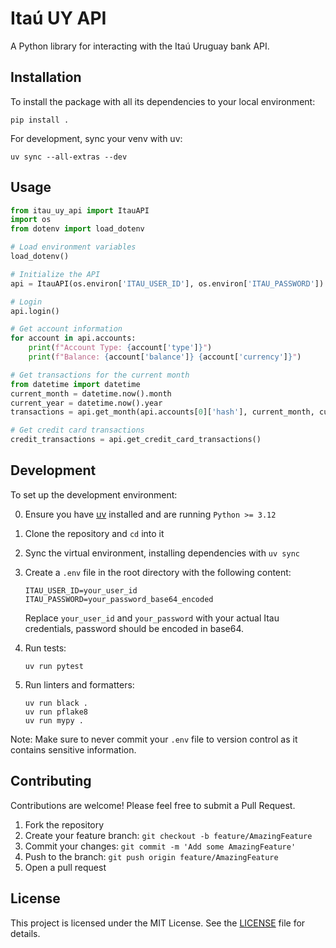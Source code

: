 # Itaú UY API

A Python library for interacting with the Itaú Uruguay bank API.

## Installation

To install the package with all its dependencies to your local environment:

```
pip install .
```

For development, sync your venv with uv:

```
uv sync --all-extras --dev
```

## Usage

```python
from itau_uy_api import ItauAPI
import os
from dotenv import load_dotenv

# Load environment variables
load_dotenv()

# Initialize the API
api = ItauAPI(os.environ['ITAU_USER_ID'], os.environ['ITAU_PASSWORD'])

# Login
api.login()

# Get account information
for account in api.accounts:
    print(f"Account Type: {account['type']}")
    print(f"Balance: {account['balance']} {account['currency']}")

# Get transactions for the current month
from datetime import datetime
current_month = datetime.now().month
current_year = datetime.now().year
transactions = api.get_month(api.accounts[0]['hash'], current_month, current_year)

# Get credit card transactions
credit_transactions = api.get_credit_card_transactions()
```

## Development

To set up the development environment:

0. Ensure you have [uv](https://github.com/astral-sh/uv) installed and are running `Python >= 3.12`
1. Clone the repository and `cd` into it
2. Sync the virtual environment, installing dependencies with `uv sync`
3. Create a `.env` file in the root directory with the following content:
   ```
   ITAU_USER_ID=your_user_id
   ITAU_PASSWORD=your_password_base64_encoded
   ```
   Replace `your_user_id` and `your_password` with your actual Itau credentials, password should be encoded in base64.

4. Run tests:
   ```
   uv run pytest
   ```

5. Run linters and formatters:
   ```
   uv run black .
   uv run pflake8
   uv run mypy .
   ```

Note: Make sure to never commit your `.env` file to version control as it contains sensitive information.


## Contributing

Contributions are welcome! Please feel free to submit a Pull Request.

1. Fork the repository
2. Create your feature branch: `git checkout -b feature/AmazingFeature`
3. Commit your changes: `git commit -m 'Add some AmazingFeature'`
4. Push to the branch: `git push origin feature/AmazingFeature`
5. Open a pull request

## License

This project is licensed under the MIT License. See the [LICENSE](LICENSE) file for details.
